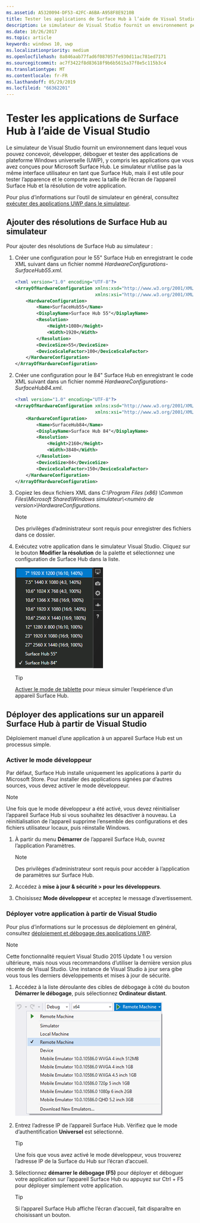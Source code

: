 ```yaml
---
ms.assetid: A5320094-DF53-42FC-A6BA-A958F8E9210B
title: Tester les applications de Surface Hub à l’aide de Visual Studio
description: Le simulateur de Visual Studio fournit un environnement permettant de concevoir, développer, déboguer et tester des applications UWP, y compris les applications générées pour Surface Hub.
ms.date: 10/26/2017
ms.topic: article
keywords: windows 10, uwp
ms.localizationpriority: medium
ms.openlocfilehash: 8a846aab77fad6f087057fe930d11ac781ed7171
ms.sourcegitcommit: ac7f3422f8d83618f9b6b5615a37f8e5c115b3c4
ms.translationtype: MT
ms.contentlocale: fr-FR
ms.lasthandoff: 05/29/2019
ms.locfileid: "66362201"
---
```

# <a name="test-surface-hub-apps-using-visual-studio"></a>Tester les applications de Surface Hub à l’aide de Visual Studio
Le simulateur de Visual Studio fournit un environnement dans lequel vous pouvez concevoir, développer, déboguer et tester des applications de plateforme Windows universelle (UWP), y compris les applications que vous avez conçues pour Microsoft Surface Hub. Le simulateur n’utilise pas la même interface utilisateur en tant que Surface Hub, mais il est utile pour tester l’apparence et le comporte avec la taille de l’écran de l’appareil Surface Hub et la résolution de votre application.

Pour plus d’informations sur l’outil de simulateur en général, consultez [exécuter des applications UWP dans le simulateur](https://docs.microsoft.com/visualstudio/debugger/run-windows-store-apps-in-the-simulator).

## <a name="add-surface-hub-resolutions-to-the-simulator"></a>Ajouter des résolutions de Surface Hub au simulateur
Pour ajouter des résolutions de Surface Hub au simulateur :

1. Créer une configuration pour le 55" Surface Hub en enregistrant le code XML suivant dans un fichier nommé *HardwareConfigurations-SurfaceHub55.xml*.  

    ```xml
    <?xml version="1.0" encoding="UTF-8"?>
    <ArrayOfHardwareConfiguration xmlns:xsd="http://www.w3.org/2001/XMLSchema"
                                  xmlns:xsi="http://www.w3.org/2001/XMLSchema-instance">
        <HardwareConfiguration>
            <Name>SurfaceHub55</Name>
            <DisplayName>Surface Hub 55"</DisplayName>
            <Resolution>
                <Height>1080</Height>
                <Width>1920</Width>
            </Resolution>
            <DeviceSize>55</DeviceSize>
            <DeviceScaleFactor>100</DeviceScaleFactor>
        </HardwareConfiguration>
    </ArrayOfHardwareConfiguration>
    ```

2. Créer une configuration pour le 84" Surface Hub en enregistrant le code XML suivant dans un fichier nommé *HardwareConfigurations-SurfaceHub84.xml*.

    ```xml
    <?xml version="1.0" encoding="UTF-8"?>
    <ArrayOfHardwareConfiguration xmlns:xsd="http://www.w3.org/2001/XMLSchema"
                                  xmlns:xsi="http://www.w3.org/2001/XMLSchema-instance">
        <HardwareConfiguration>
            <Name>SurfaceHub84</Name>
            <DisplayName>Surface Hub 84"</DisplayName>
            <Resolution>
                <Height>2160</Height>
                <Width>3840</Width>
            </Resolution>
            <DeviceSize>84</DeviceSize>
            <DeviceScaleFactor>150</DeviceScaleFactor>
        </HardwareConfiguration>
    </ArrayOfHardwareConfiguration>
    ```

3. Copiez les deux fichiers XML dans *C:\Program Files (x86) \Common Files\Microsoft Shared\Windows simulateur\\&lt;numéro de version&gt;\HardwareConfigurations*.

   > [!NOTE]
   > Des privilèges d’administrateur sont requis pour enregistrer des fichiers dans ce dossier.

4. Exécutez votre application dans le simulateur Visual Studio. Cliquez sur le bouton **Modifier la résolution** de la palette et sélectionnez une configuration de Surface Hub dans la liste.

    ![Résolutions du simulateur Visual Studio](images/vs-simulator-resolutions.png)

   > [!TIP]
   > [Activer le mode de tablette](https://windows.microsoft.com/windows-10/getstarted-like-a-tablet) pour mieux simuler l’expérience d’un appareil Surface Hub.

## <a name="deploy-apps-to-a-surface-hub-device-from-visual-studio"></a>Déployer des applications sur un appareil Surface Hub à partir de Visual Studio
Déploiement manuel d’une application à un appareil Surface Hub est un processus simple.

### <a name="enable-developer-mode"></a>Activer le mode développeur
Par défaut, Surface Hub installe uniquement les applications à partir du Microsoft Store. Pour installer des applications signées par d’autres sources, vous devez activer le mode développeur.

> [!NOTE]
> Une fois que le mode développeur a été activé, vous devez réinitialiser l’appareil Surface Hub si vous souhaitez les désactiver à nouveau. La réinitialisation de l’appareil supprime l’ensemble des configurations et des fichiers utilisateur locaux, puis réinstalle Windows.

1. À partir du menu **Démarrer** de l’appareil Surface Hub, ouvrez l’application Paramètres.

   > [!NOTE]
   > Des privilèges d’administrateur sont requis pour accéder à l’application de paramètres sur Surface Hub.

2. Accédez à **mise à jour & sécurité \> pour les développeurs**.

3. Choisissez **Mode développeur** et acceptez le message d’avertissement.

### <a name="deploy-your-app-from-visual-studio"></a>Déployer votre application à partir de Visual Studio
Pour plus d’informations sur le processus de déploiement en général, consultez [déploiement et débogage des applications UWP](https://docs.microsoft.com/windows/uwp/debug-test-perf/deploying-and-debugging-uwp-apps).

   > [!NOTE]
   > Cette fonctionnalité requiert Visual Studio 2015 Update 1 ou version ultérieure, mais nous vous recommandons d’utiliser la dernière version plus récente de Visual Studio. Une instance de Visual Studio à jour sera gibe vous tous les derniers développements et mises à jour de sécurité.

1. Accédez à la liste déroulante des cibles de débogage à côté du bouton **Démarrer le débogage**, puis sélectionnez **Ordinateur distant**.

    <!--lcap: in your screenshot, you have local machine selected-->

   ![Liste déroulante des cibles de débogage Visual Studio](images/vs-debug-target.png)

2. Entrez l’adresse IP de l’appareil Surface Hub. Vérifiez que le mode d’authentification **Universel** est sélectionné.

   > [!TIP] 
   > Une fois que vous avez activé le mode développeur, vous trouverez l’adresse IP de la Surface du Hub sur l’écran d’accueil.

3. Sélectionnez **démarrer le débogage (F5)** pour déployer et déboguer votre application sur l’appareil Surface Hub ou appuyez sur Ctrl + F5 pour déployer simplement votre application.

   > [!TIP]
   > Si l’appareil Surface Hub affiche l’écran d’accueil, fait disparaître en choisissant un bouton.
